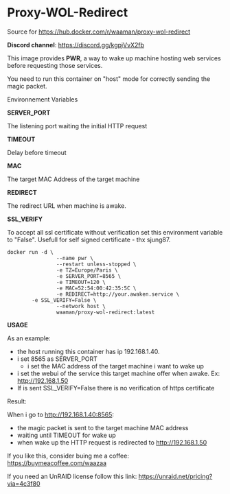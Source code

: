 # Proxy-WOL-Redirect

Source for https://hub.docker.com/r/waaman/proxy-wol-redirect

**Discord channel**: https://discord.gg/kgpjVvX2fb

This image provides **PWR**, a way to wake up machine hosting web services before requesting those services.

You need to run this container on "host" mode for correctly sending the magic packet.

Environnement Variables


**SERVER_PORT**

The listening port waiting the initial HTTP request

**TIMEOUT**

Delay before timeout

**MAC**

The target MAC Address of the target machine

**REDIRECT**

The redirect URL when machine is awake.

**SSL_VERIFY**

To accept all ssl certificate without verification set this environment variable to "False". Usefull for self signed certificate - thx sjung87.


```docker
docker run -d \
                --name pwr \
                --restart unless-stopped \
                -e TZ=Europe/Paris \
                -e SERVER_PORT=8565 \
                -e TIMEOUT=120 \
                -e MAC=52:54:00:42:35:5C \
                -e REDIRECT=http://your.awaken.service \
		-e SSL_VERIFY=False \
                --network host \
                waaman/proxy-wol-redirect:latest
```

**USAGE**

As an example:
- the host running this container has ip 192.168.1.40.
- i set 8565 as SERVER_PORT
	- i set the MAC address of the target machine i want to wake up
- i set the webui of the service this target machine offer when awake. Ex: http://192.168.1.50
- If is sent SSL_VERIFY=False there is no verification of https certificate 

Result:

When i go to http://192.168.1.40:8565:
- the magic packet is sent to the target machine MAC address
- waiting until TIMEOUT for wake up
- when wake up the HTTP request is redirected to http://192.168.1.50



If you like this, consider buing me a coffee: https://buymeacoffee.com/waazaa

If you need an UnRAID license follow this link: https://unraid.net/pricing?via=4c3f80
